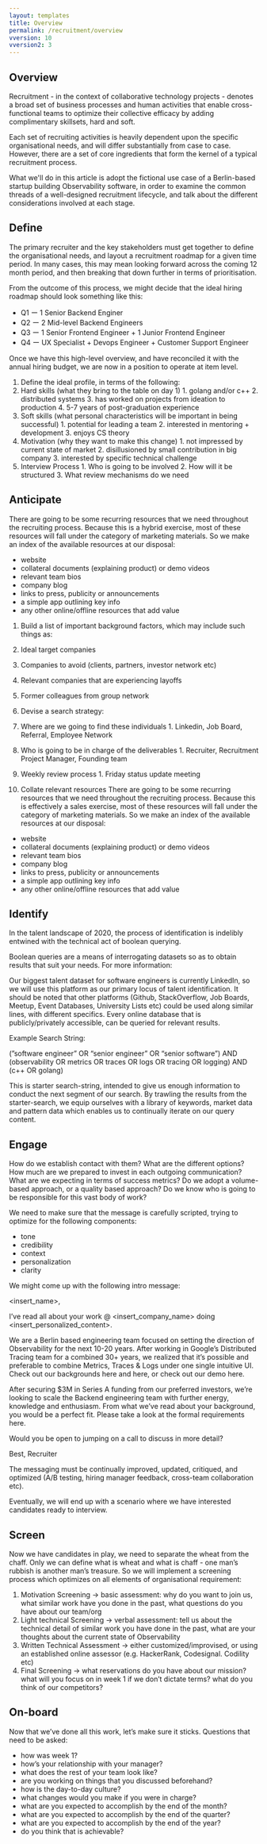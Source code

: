 ```yaml
---
layout: templates
title: Overview
permalink: /recruitment/overview
vversion: 10
vversion2: 3
---
```


## Overview

Recruitment - in the context of collaborative technology projects - denotes a broad set of business processes and human activities that enable cross-functional teams to optimize their collective efficacy by adding complimentary skillsets, hard and soft.

Each set of recruiting activities is heavily dependent upon the specific organisational needs, and will differ substantially from case to case. However, there are a set of core ingredients that form the kernel of a typical recruitment process.

What we'll do in this article is adopt the fictional use case of a Berlin-based startup building Observability software, in order to examine the common threads of a well-designed recruitment lifecycle, and talk about the different considerations involved at each stage.

## Define

The primary recruiter and the key stakeholders must get together to define the organisational needs, and layout a recruitment roadmap for a given time period. In many cases, this may mean looking forward across the coming 12 month period, and then breaking that down further in terms of prioritisation.

From the outcome of this process, we might decide that the ideal hiring roadmap should look something like this:
* Q1 ー 1 Senior Backend Enginer
* Q2 ー 2 Mid-level Backend Engineers
* Q3 ー 1 Senior Frontend Engineer + 1 Junior Frontend Engineer
* Q4 ー UX Specialist + Devops Engineer + Customer Support Engineer

Once we have this high-level overview, and have reconciled it with the annual hiring budget, we are now in a position to operate at item level.

1. Define the ideal profile, in terms of the following:
  1. Hard skills (what they bring to the table on day 1)
    1. golang and/or c++
    2. distributed systems
    3. has worked on projects from ideation to production
    4. 5-7 years of post-graduation experience
  2. Soft skills (what personal characteristics will be important in being successful)
    1. potential for leading a team
    2. interested in mentoring + development
    3. enjoys CS theory
  3. Motivation (why they want to make this change)
    1. not impressed by current state of market
    2. disillusioned by small contribution in big company
    3. interested by specific technical challenge
  4. Interview Process
    1. Who is going to be involved
    2. How will it be structured
    3. What review mechanisms do we need
   
## Anticipate

There are going to be some recurring resources that we need throughout the recruiting process. Because this is a hybrid exercise, most of these resources will fall under the category of marketing materials. So we make an index of the available resources at our disposal:

* website
* collateral documents (explaining product) or demo videos
* relevant team bios
* company blog
* links to press, publicity or announcements
* a simple app outlining key info
* any other online/offline resources that add value

1. Build a list of important background factors, which may include such things as:
  1. Ideal target companies
  2. Companies to avoid (clients, partners, investor network etc)
  3. Relevant companies that are experiencing layoffs
  4. Former colleagues from group network

2. Devise a search strategy:
  1. Where are we going to find these individuals
    1. Linkedin, Job Board, Referral, Employee Network
  2. Who is going to be in charge of the deliverables
    1. Recruiter, Recruitment Project Manager, Founding team
  3. Weekly review process
    1. Friday status update meeting

3. Collate relevant resources
There are going to be some recurring resources that we need throughout the recruiting process. Because this is effectively a sales exercise, most of these resources will fall under the category of marketing materials. So we make an index of the available resources at our disposal:

* website
* collateral documents (explaining product) or demo videos
* relevant team bios
* company blog
* links to press, publicity or announcements
* a simple app outlining key info
* any other online/offline resources that add value

## Identify

In the talent landscape of 2020, the process of identification is indelibly entwined with the technical act of boolean querying. 

Boolean queries are a means of interrogating datasets so as to obtain results that suit your needs. For more information:

Our biggest talent dataset for software engineers is currently LinkedIn, so we will use this platform as our primary locus of talent identification. It should be noted that other platforms (Github, StackOverflow, Job Boards, Meetup, Event Databases, University Lists etc) could be used along similar lines, with different specifics. Every online database that is publicly/privately accessible, can be queried for relevant results.

Example Search String:

(”software engineer” OR “senior engineer” OR “senior software”) AND (observability OR metrics OR traces OR logs OR tracing OR logging) AND (c++ OR golang)

This is starter search-string, intended to give us enough information to conduct the next segment of our search. By trawling the results from the starter-search, we equip ourselves with a library of keywords, market data and pattern data which enables us to continually iterate on our query content.

## Engage

How do we establish contact with them? What are the different options? How much are we prepared to invest in each outgoing communication? What are we expecting in terms of success metrics? Do we adopt a volume-based approach, or a quality based approach? Do we know who is going to be responsible for this vast body of work?

We need to make sure that the message is carefully scripted, trying to optimize for the following components:
* tone
* credibility
* context
* personalization
* clarity

We might come up with the following intro message:

<insert_name>,

I’ve read all about your work @ <insert_company_name> doing <insert_personalized_content>.

We are a Berlin based engineering team focused on setting the direction of Observability for the next 10-20 years. After working in Google’s Distributed Tracing team for a combined 30+ years, we realized that it’s possible and preferable to combine Metrics, Traces & Logs under one single intuitive UI. Check out our backgrounds here and here, or check out our demo here.

After securing $3M in Series A funding from our preferred investors, we’re looking to scale the Backend engineering team with further energy, knowledge and enthusiasm. From what we’ve read about your background, you would be a perfect fit. Please take a look at the formal requirements here.

Would you be open to jumping on a call to discuss in more detail?

Best,
Recruiter 

The messaging must be continually improved, updated, critiqued, and optimized (A/B testing, hiring manager feedback, cross-team collaboration etc). 

Eventually, we will end up with a scenario where we have interested candidates ready to interview.

## Screen

Now we have candidates in play, we need to separate the wheat from the chaff. Only we can define what is wheat and what is chaff - one man’s rubbish is another man’s treasure. So we will implement a screening process which optimizes on all elements of organisational requirement:

1. Motivation Screening → basic assessment: why do you want to join us, what similar work have you done in the past, what questions do you have about our team/org
2. Light technical Screening → verbal assessment: tell us about the technical detail of similar work you have done in the past, what are your thoughts about the current state of Observability
3. Written Technical Assessment → either customized/improvised, or using an established online assessor (e.g. HackerRank, Codesignal. Codility etc)
4. Final Screening → what reservations do you have about our mission? what will you focus on in week 1 if we don’t dictate terms? what do you think of our competitors?

## On-board

Now that we’ve done all this work, let’s make sure it sticks. Questions that need to be asked:
- how was week 1?
- how’s your relationship with your manager?
- what does the rest of your team look like?
- are you working on things that you discussed beforehand?
- how is the day-to-day culture?
- what changes would you make if you were in charge?
- what are you expected to accomplish by the end of the month?
- what are you expected to accomplish by the end of the quarter?
- what are you expected to accomplish by the end of the year?
- do you think that is achievable?
